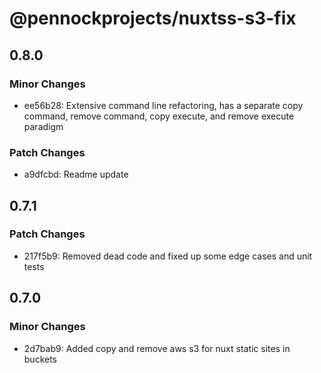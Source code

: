 # @pennockprojects/nuxtss-s3-fix

## 0.8.0

### Minor Changes

- ee56b28: Extensive command line refactoring, has a separate copy command, remove command, copy execute, and remove execute paradigm

### Patch Changes

- a9dfcbd: Readme update

## 0.7.1

### Patch Changes

- 217f5b9: Removed dead code and fixed up some edge cases and unit tests

## 0.7.0

### Minor Changes

- 2d7bab9: Added copy and remove aws s3 for nuxt static sites in buckets
